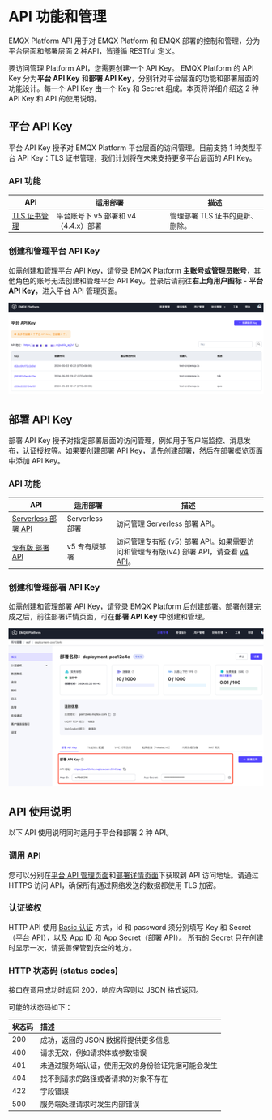 # API 功能和管理

EMQX Platform API 用于对 EMQX Platform 和 EMQX 部署的控制和管理，分为平台层面和部署层面 2 种API，皆遵循 RESTful 定义。

要访问管理 Platform API，您需要创建一个 API Key。 EMQX Platform 的 API Key 分为**平台 API Key** 和**部署 API Key**，分别针对平台层面的功能和部署层面的功能设计。每一个 API Key 由一个 Key 和 Secret 组成。本页将详细介绍这 2 种 API Key 和 API 的使用说明。

## 平台 API Key
平台 API Key 授予对 EMQX Platform 平台层面的访问管理。目前支持 1 种类型平台 API Key：TLS 证书管理，我们计划将在未来支持更多平台层面的 API Key。

### API 功能
| API         | 适用部署    | 描述                            |
| ----------- | ---------------|-------------------------------------------- |
|  [TLS 证书管理](./tls_certificate.md)  |平台账号下 v5 部署和 v4（4.4.x）部署 | 管理部署 TLS 证书的更新、删除。 |


### 创建和管理平台 API Key
如需创建和管理平台 API Key，请登录 EMQX Platform **[主账号或管理员账号](../feature/role.md)**，其他角色的账号无法创建和管理平台 API Key。登录后请前往**右上角用户图标** - **平台 API Key**，进入平台 API 管理页面。

![platform_key](./_assets/platform_key.png)


## 部署 API Key
部署 API Key 授予对指定部署层面的访问管理，例如用于客户端监控、消息发布，认证授权等。如果要创建部署 API Key，请先创建部署，然后在部署概览页面中添加 API Key。

### API 功能
| API         | 适用部署    | 描述                            |
| ----------- | ---------------|-------------------------------------------- |
|  [Serverless 部署 API](./serverless.md)  | Serverless 部署 | 访问管理 Serverless 部署 API。 |
|  [专有版 部署 API](https://docs.emqx.com/zh/cloud/latest/api/dedicated)  | v5 专有版部署 | 访问管理专有版 (v5) 部署 API。如果需要访问和管理专有版(v4) 部署 API，请查看 [v4 API](https://docs.emqx.com/zh/cloud/v4/api/dedicated.html)。 |


### 创建和管理部署 API Key
如需创建和管理部署 API Key，请登录 EMQX Platform 后[创建部署](../create/overview.md)。部署创建完成之后，前往部署详情页面，可在**部署 API Key** 中创建和管理。

![deployment_key](./_assets/deployment_key.png)


## API 使用说明
以下 API 使用说明同时适用于平台和部署 2 种 API。

### 调用 API

您可以分别在[平台 API 管理页面](./introduction.md#平台-api-管理)和[部署详情页面](./introduction.md#部署-api-管理)下获取到 API 访问地址。请通过 HTTPS 访问 API，确保所有通过网络发送的数据都使用 TLS 加密。

### 认证鉴权
HTTP API 使用 [Basic 认证](https://zh.m.wikipedia.org/zh-hans/HTTP%E5%9F%BA%E6%9C%AC%E8%AE%A4%E8%AF%81) 方式，id 和 password 须分别填写 Key 和 Secret（平台 API），以及 App ID 和 App Secret（部署 API）。 所有的 Secret 只在创建时显示一次，请妥善保管到安全的地方。

### HTTP 状态码 (status codes)

接口在调用成功时返回 200，响应内容则以 JSON 格式返回。

可能的状态码如下：

| 状态码 | 描述                                                     |
| :----- | :------------------------------------------------------- |
| 200    | 成功，返回的 JSON 数据将提供更多信息                     |
| 400    | 请求无效，例如请求体或参数错误                     |
| 401    | 未通过服务端认证，使用无效的身份验证凭据可能会发生 |
| 404    | 找不到请求的路径或者请求的对象不存在                     |
| 422    | 字段错误                   |
| 500    | 服务端处理请求时发生内部错误                             |

